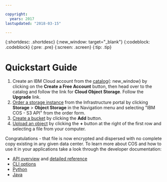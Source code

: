 ```yaml
---

copyright:
  years: 2017
lastupdated: "2018-03-15"

---
```

{:shortdesc: .shortdesc}
{:new_window: target="_blank"}
{:codeblock: .codeblock}
{:pre: .pre}
{:screen: .screen}
{:tip: .tip}


# Quickstart Guide



1.  Create an IBM Cloud account from the [catalog](https://console.ng.bluemix.net/catalog/infrastructure/cloud_object_storage-infrastructure/){: new_window} by clicking on the **Create a Free Account** button, then head over to the catalog and follow the link for **Cloud Object Storage**. Follow the **Upgrade** link.
2.  [Order a storage instance](/docs/infrastructure/cloud-object-storage-infrastructure/ordering.html) from the Infrastructure portal by clicking **Storage** > **Object Storage** in the Navigation menu and selecting "IBM COS - S3 API" from the order form.
3.  [Create a bucket](/docs/infrastructure/cloud-object-storage-infrastructure/storing-retrieving.html) by clicking the **Add** button.
4.  [Upload an object](/docs/infrastructure/cloud-object-storage-infrastructure/storing-retrieving.html) by clicking the **+** button at the right of the first row and selecting a file from your computer.

Congratulations - that file is now encrypted and dispersed with no complete copy existing in any given data center. To learn more about COS and how to use it in your applications take a look through the developer documentation:

* [API overview](/docs/infrastructure/cloud-object-storage-infrastructure/about-api.html) and [detailed reference](/docs/infrastructure/cloud-object-storage-infrastructure/buckets.html)
* [CLI options](/docs/infrastructure/cloud-object-storage-infrastructure/cli.html)
* [Python](/docs/infrastructure/cloud-object-storage-infrastructure/python.html)
* [Java](/docs/infrastructure/cloud-object-storage-infrastructure/java.html)
